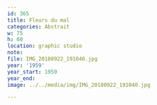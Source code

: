 ```yaml
---
id: 365
title: Fleurs du mal
categories: Abstrait
w: 75
h: 60
location: graphic studio
note:
file: IMG_20180922_191040.jpg
year: '1959'
year_start: 1959
year_end:
image: ../../media/img/IMG_20180922_191040.jpg

---
```

